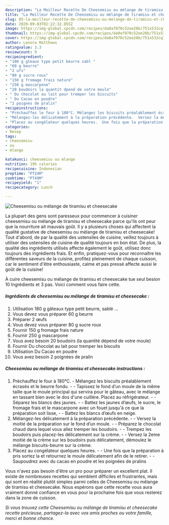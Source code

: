 ```yaml
---
description: "La Meilleur Recette De Cheesemisu ou mélange de tiramisu et cheesecake"
title: "La Meilleur Recette De Cheesemisu ou mélange de tiramisu et cheesecake"
slug: 85-la-meilleur-recette-de-cheesemisu-ou-melange-de-tiramisu-et-cheesecake
date: 2020-09-03T02:22:32.855Z
image: https://img-global.cpcdn.com/recipes/da0af070c52ee20b/751x532cq70/cheesemisu-ou-melange-de-tiramisu-et-cheesecake-photo-principale-de-la-recette.jpg
thumbnail: https://img-global.cpcdn.com/recipes/da0af070c52ee20b/751x532cq70/cheesemisu-ou-melange-de-tiramisu-et-cheesecake-photo-principale-de-la-recette.jpg
cover: https://img-global.cpcdn.com/recipes/da0af070c52ee20b/751x532cq70/cheesemisu-ou-melange-de-tiramisu-et-cheesecake-photo-principale-de-la-recette.jpg
author: Lenora Matthews
ratingvalue: 3.3
reviewcount: 9
recipeingredient:
- "180 g gteaux type petit beurre sabl "
- "60 g beurre"
- "2 ufs"
- "80 g sucre roux"
- "150 g fromage frais nature"
- "250 g mascarpone"
- "20 boudoirs la quantit dpend de votre moule"
- " Du chocolat au lait pour tremper les biscuits"
- " Du Cacao en poudre"
- "2 poignes de pralin"
recipeinstructions:
- "Préchauffez le four à 180°C. Mélangez les biscuits préalablement écrasés et le beurre fondu.  Tapissez le fond d’un moule de la même taille que le moule principal qui servira pour le gâteau, avec le mélange en tassant bien avec le dos d&#39;une cuillère. Placez au réfrigérateur.  Séparez les blancs des jaunes.  Battez les jaunes d’œufs, le sucre, le fromage frais et le mascarpone avec un fouet jusqu&#39;à ce que la préparation soit lisse,  Battez les blancs d’œufs en neige."
- "Mélangez-les délicatement à la préparation précédente.  Versez la moitié de la préparation sur le fond d’un moule.  Préparez le chocolat chaud dans lequel vous allez tremper les boudoirs.  Trempez les boudoirs puis placez-les délicatement sur la crème.  Versez la 2eme moitié de la crème sur les boudoirs puis délicatement, démoulez le mélange biscuits-beurre sur la crème."
- "Placez au congélateur quelques heures.  Une fois que la préparation à pris sortez la et retournez le moule délicatement afin de le retirer.  Saupoudrez avec du cacao en poudre et les poignées de pralins"
categories:
- Resep
tags:
- cheesemisu
- ou
- mlange

katakunci: cheesemisu ou mlange 
nutrition: 195 calories
recipecuisine: Indonesian
preptime: "PT24M"
cooktime: "PT49M"
recipeyield: "1"
recipecategory: Lunch

---
```



![Cheesemisu ou mélange de tiramisu et cheesecake](https://img-global.cpcdn.com/recipes/da0af070c52ee20b/751x532cq70/cheesemisu-ou-melange-de-tiramisu-et-cheesecake-photo-principale-de-la-recette.jpg)

La plupart des gens sont paresseux pour commencer à cuisiner cheesemisu ou mélange de tiramisu et cheesecake parce qu'ils ont peur que la nourriture ait mauvais goût. Il y a plusieurs choses qui affectent la qualité gustative de cheesemisu ou mélange de tiramisu et cheesecake! Tout d'abord, de par la qualité des ustensiles de cuisine, veillez toujours à utiliser des ustensiles de cuisine de qualité toujours en bon état. De plus, la qualité des ingrédients utilisés affecte également le goût, utilisez donc toujours des ingrédients frais. Et enfin, pratiquez-vous pour reconnaître les différentes saveurs de la cuisine, profitez pleinement de chaque cuisson, car le sentiment d'être enthousiaste, calme et pas pressé affecte aussi le goût de la cuisine!

<!--inarticleads1-->

À cuire cheesemisu ou mélange de tiramisu et cheesecake tue seul besion 10 Ingrédients et 3 pas. Voici comment vous faire cette.

##### Ingrédients de cheesemisu ou mélange de tiramisu et cheesecake :

1. Utilisation 180 g gâteaux type petit beurre, sablé …
1. Vous devez vous préparer 60 g beurre
1. Préparer 2 œufs
1. Vous devez vous préparer 80 g sucre roux
1. Fournir 150 g fromage frais nature
1. Fournir 250 g mascarpone
1. Vous avez besoin 20 boudoirs (la quantité dépend de votre moule)
1. Fournir  Du chocolat au lait pour tremper les biscuits
1. Utilisation  Du Cacao en poudre
1. Vous avez besoin 2 poignées de pralin




<!--inarticleads2-->

##### Cheesemisu ou mélange de tiramisu et cheesecake instructions :

1. Préchauffez le four à 180°C. - Mélangez les biscuits préalablement écrasés et le beurre fondu. -  - Tapissez le fond d’un moule de la même taille que le moule principal qui servira pour le gâteau, avec le mélange en tassant bien avec le dos d&#39;une cuillère. Placez au réfrigérateur. -  - Séparez les blancs des jaunes. -  - Battez les jaunes d’œufs, le sucre, le fromage frais et le mascarpone avec un fouet jusqu&#39;à ce que la préparation soit lisse, -  - Battez les blancs d’œufs en neige.
1. Mélangez-les délicatement à la préparation précédente. -  - Versez la moitié de la préparation sur le fond d’un moule. -  - Préparez le chocolat chaud dans lequel vous allez tremper les boudoirs. -  - Trempez les boudoirs puis placez-les délicatement sur la crème. -  - Versez la 2eme moitié de la crème sur les boudoirs puis délicatement, démoulez le mélange biscuits-beurre sur la crème.
1. Placez au congélateur quelques heures. -  - Une fois que la préparation à pris sortez la et retournez le moule délicatement afin de le retirer. -  - Saupoudrez avec du cacao en poudre et les poignées de pralins




<!--inarticleads1-->

<p>
Vous n'avez pas besoin d'être un pro pour préparer un excellent plat. Il existe de nombreuses recettes qui semblent difficiles et frustrantes, mais qui sont en réalité plutôt simples parmi celles de Cheesemisu ou mélange de tiramisu et cheesecake. Nous espérons que cette recette vous aura vraiment donné confiance en vous pour la prochaine fois que vous resterez dans la zone de cuisson.
</p>

<p>
<i>Si vous trouvez cette Cheesemisu ou mélange de tiramisu et cheesecake recette précieuse, partagez-la avec vos amis proches ou votre famille, merci et bonne chance.</i>
</p>
